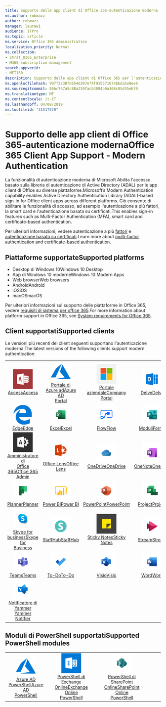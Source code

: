 ```yaml
---
title: Supporto delle app client di Office 365-autenticazione moderna
ms.author: robmazz
author: robmazz
manager: laurawi
audience: ITPro
ms.topic: article
ms.service: Office 365 Administration
localization_priority: Normal
ms.collection:
- Strat_O365_Enterprise
- M365-subscription-management
search.appverid:
- MET150
description: Supporto delle app client di Office 365 per l'autenticazione moderna.
ms.openlocfilehash: 997f2238fd654d267ef4f915571874bbda5e0ee6
ms.sourcegitcommit: 80bc767a9c88a259facb3894b9a168c85d35eb70
ms.translationtype: MT
ms.contentlocale: it-IT
ms.lasthandoff: 04/08/2019
ms.locfileid: "31517570"
---
```

# <a name="office-365-client-app-support---modern-authentication"></a><span data-ttu-id="43562-103">Supporto delle app client di Office 365-autenticazione moderna</span><span class="sxs-lookup"><span data-stu-id="43562-103">Office 365 Client App Support - Modern Authentication</span></span>

<span data-ttu-id="43562-104">La funzionalità di autenticazione moderna di Microsoft Abilita l'accesso basato sulla libreria di autenticazione di Active Directory (ADAL) per le app client di Office su diverse piattaforme.</span><span class="sxs-lookup"><span data-stu-id="43562-104">Microsoft’s Modern Authentication capability enables Active Directory Authentication Library (ADAL)-based sign-in for Office client apps across different platforms.</span></span> <span data-ttu-id="43562-105">Ciò consente di abilitare le funzionalità di accesso, ad esempio l'autenticazione a più fattori, la smart card e l'autenticazione basata su certificati.</span><span class="sxs-lookup"><span data-stu-id="43562-105">This enables sign-in features such as Multi-Factor Authentication (MFA), smart card and certificate-based authentication.</span></span>

<span data-ttu-id="43562-106">Per ulteriori informazioni, vedere autenticazione a più [fattori](https://docs.microsoft.com/azure/active-directory/authentication/multi-factor-authentication) e [autenticazione basata su certificati](https://docs.microsoft.com/azure/active-directory/active-directory-certificate-based-authentication-get-started).</span><span class="sxs-lookup"><span data-stu-id="43562-106">Learn more about [multi-factor authentication](https://docs.microsoft.com/azure/active-directory/authentication/multi-factor-authentication) and [certificate-based authentication](https://docs.microsoft.com/azure/active-directory/active-directory-certificate-based-authentication-get-started).</span></span>

## <a name="supported-platforms"></a><span data-ttu-id="43562-107">Piattaforme supportate</span><span class="sxs-lookup"><span data-stu-id="43562-107">Supported platforms</span></span>

 - <span data-ttu-id="43562-108">Desktop di Windows 10</span><span class="sxs-lookup"><span data-stu-id="43562-108">Windows 10 Desktop</span></span>
 - <span data-ttu-id="43562-109">App di Windows 10 moderne</span><span class="sxs-lookup"><span data-stu-id="43562-109">Windows 10 Modern Apps</span></span>
 - <span data-ttu-id="43562-110">Web browser</span><span class="sxs-lookup"><span data-stu-id="43562-110">Web browsers</span></span>
 - <span data-ttu-id="43562-111">Android</span><span class="sxs-lookup"><span data-stu-id="43562-111">Android</span></span>
 - <span data-ttu-id="43562-112">iOS</span><span class="sxs-lookup"><span data-stu-id="43562-112">iOS</span></span>
 - <span data-ttu-id="43562-113">macOS</span><span class="sxs-lookup"><span data-stu-id="43562-113">macOS</span></span>

<span data-ttu-id="43562-114">Per ulteriori informazioni sul supporto delle piattaforme in Office 365, vedere [requisiti di sistema per office 365](https://products.office.com/office-system-requirements).</span><span class="sxs-lookup"><span data-stu-id="43562-114">For more information about platform support in Office 365, see [System requirements for Office 365](https://products.office.com/office-system-requirements).</span></span>

## <a name="supported-clients"></a><span data-ttu-id="43562-115">Client supportati</span><span class="sxs-lookup"><span data-stu-id="43562-115">Supported clients</span></span>

<span data-ttu-id="43562-116">Le versioni più recenti dei client seguenti supportano l'autenticazione moderna:</span><span class="sxs-lookup"><span data-stu-id="43562-116">The latest versions of the following clients support modern authentication:</span></span>

| | | | | | |
|:---:|:---:|:---:|:---:|:---:|:---:|
| ![Icona di accesso](media/o365-access-64x64.png) <br> [<span data-ttu-id="43562-118">Access</span><span class="sxs-lookup"><span data-stu-id="43562-118">Access</span></span>](https://products.office.com/access) | ![Icona di Azure](media/o365-azure-64x64.png) <br> [<span data-ttu-id="43562-120">Portale di <br> Azure ad</span><span class="sxs-lookup"><span data-stu-id="43562-120">Azure AD <br> Portal</span></span> ](https://azure.microsoft.com/features/azure-portal/) | ![Icona portale aziendale](media/o365-microsoft-64x64.png) <br> [<span data-ttu-id="43562-122">Portale <br> aziendale</span><span class="sxs-lookup"><span data-stu-id="43562-122">Company <br> Portal</span></span> ](https://docs.microsoft.com/intune-user-help/sign-in-to-the-company-portal) | ![Icona di approfondimento](media/o365-delve-64x64.png) <br> [<span data-ttu-id="43562-124">Delve</span><span class="sxs-lookup"><span data-stu-id="43562-124">Delve</span></span>](https://products.office.com/business/intelligent-search) | ![Icona Dynamics 365](media/o365-dynamics365-64x64.png) <br> [<span data-ttu-id="43562-126">Dynamics 365</span><span class="sxs-lookup"><span data-stu-id="43562-126">Dynamics 365</span></span>](https://dynamics.microsoft.com) 
| ![Icona del server perimetrale](media/o365-edge-64x64.png) <br> [<span data-ttu-id="43562-128">Edge</span><span class="sxs-lookup"><span data-stu-id="43562-128">Edge</span></span>](https://www.microsoft.com/windows/microsoft-edge) | ![Icona Excel](media/o365-excel-64x64.png) <br> [<span data-ttu-id="43562-130">Excel</span><span class="sxs-lookup"><span data-stu-id="43562-130">Excel</span></span>](https://products.office.com/excel) | ![Icona flusso](media/o365-flow-64x64.png) <br> [<span data-ttu-id="43562-132">Flow</span><span class="sxs-lookup"><span data-stu-id="43562-132">Flow</span></span>](https://flow.microsoft.com) | ![Icona moduli](media/o365-forms-64x64.png) <br> [<span data-ttu-id="43562-134">Moduli</span><span class="sxs-lookup"><span data-stu-id="43562-134">Forms</span></span>](https://flow.microsoft.com/connectors/shared_microsoftforms/microsoft-forms/) | ![Icona Kaizala](media/o365-kaizala-64x64.png) <br> [<span data-ttu-id="43562-136">Kaizala</span><span class="sxs-lookup"><span data-stu-id="43562-136">Kaizala</span></span>](https://products.office.com/en/business/microsoft-kaizala) 
| ![Icona di amministrazione di Office 365](media/o365-o365admin-64x64.png) <br> [<span data-ttu-id="43562-138">Amministratore di <br> Office 365</span><span class="sxs-lookup"><span data-stu-id="43562-138">Office 365 <br> Admin</span></span>](https://products.office.com/business/manage-office-365-admin-app) | ![Icona dell'obiettivo](media/o365-lens-64x64.png) <br> [<span data-ttu-id="43562-140">Office Lens</span><span class="sxs-lookup"><span data-stu-id="43562-140">Office Lens</span></span>](https://www.microsoft.com/p/office-lens/9wzdncrfj3t8?activetab=pivot%3Aoverviewtab) | ![Icona di OneDrive for business](media/o365-OneDrive-64x64.png) <br> [<span data-ttu-id="43562-142">OneDrive</span><span class="sxs-lookup"><span data-stu-id="43562-142">OneDrive</span></span>](https://products.office.com/onedrive-for-business/online-cloud-storage) |  ![Icona di OneNote](media/o365-OneNote-64x64.png) <br> [<span data-ttu-id="43562-144">OneNote</span><span class="sxs-lookup"><span data-stu-id="43562-144">OneNote</span></span>](https://products.office.com/onenote) | ![Icona di Outlook](media/o365-outlook-64x64.png) <br> [<span data-ttu-id="43562-146">Outlook</span><span class="sxs-lookup"><span data-stu-id="43562-146">Outlook</span></span>](https://products.office.com/outlook) 
| ![Icona Planner](media/o365-planner-64x64.png) <br> [<span data-ttu-id="43562-148">Planner</span><span class="sxs-lookup"><span data-stu-id="43562-148">Planner</span></span>](https://products.office.com/business/task-management-software) | ![Icona PowerBI](media/o365-powerbi-64x64.png) <br> [<span data-ttu-id="43562-150">Power BI</span><span class="sxs-lookup"><span data-stu-id="43562-150">Power BI</span></span>](https://powerbi.microsoft.com)| ![Icona PowerPoint](media/o365-powerpoint-64x64.png) <br> [<span data-ttu-id="43562-152">PowerPoint</span><span class="sxs-lookup"><span data-stu-id="43562-152">PowerPoint</span></span>](https://products.office.com/powerpoint) | ![Icona del progetto](media/o365-project-64x64.png) <br> [<span data-ttu-id="43562-154">Project</span><span class="sxs-lookup"><span data-stu-id="43562-154">Project</span></span>](https://products.office.com/project) | ![Icona di SharePoint](media/o365-sharepoint-64x64.png) <br> [<span data-ttu-id="43562-156">SharePoint</span><span class="sxs-lookup"><span data-stu-id="43562-156">Sharepoint</span></span>](https://products.office.com/sharepoint) 
| ![Icona di Skype for business](media/o365-skypeforbusiness-64x64.png) <br> [<span data-ttu-id="43562-158">Skype for <br> business</span><span class="sxs-lookup"><span data-stu-id="43562-158">Skype for <br> Business</span></span>](https://www.skype.com/business/) | ![Icona StaffHub](media/o365-staffhub-64x64.png) <br> [<span data-ttu-id="43562-160">StaffHub</span><span class="sxs-lookup"><span data-stu-id="43562-160">StaffHub</span></span>](https://products.office.com/microsoft-staffhub/staff-scheduling-software)| ![Icona note adesive](media/o365-stickynotes-64x64.png) <br> [<span data-ttu-id="43562-162">Sticky Notes</span><span class="sxs-lookup"><span data-stu-id="43562-162">Sticky Notes</span></span>](https://www.microsoft.com/p/microsoft-sticky-notes/9nblggh4qghw) | ![Icona flusso](media/o365-stream-64x64.png) <br> [<span data-ttu-id="43562-164">Stream</span><span class="sxs-lookup"><span data-stu-id="43562-164">Stream</span></span>](https://stream.microsoft.com) | ![Icona ondeggiamento](media/o365-sway-64x64.png) <br> [<span data-ttu-id="43562-166">Sway</span><span class="sxs-lookup"><span data-stu-id="43562-166">Sway</span></span>](https://sway.com) 
| ![Icona Teams](media/o365-teams-64x64.png) <br> [<span data-ttu-id="43562-168">Teams</span><span class="sxs-lookup"><span data-stu-id="43562-168">Teams</span></span>](https://products.office.com/microsoft-teams/group-chat-software) | ![Icona da fare](media/o365-todo-64x64.png) <br> [<span data-ttu-id="43562-170">To-Do</span><span class="sxs-lookup"><span data-stu-id="43562-170">To-Do</span></span>](https://todo.microsoft.com) | ![Icona di Visio](media/o365-visio-64x64.png) <br> [<span data-ttu-id="43562-172">Visio</span><span class="sxs-lookup"><span data-stu-id="43562-172">Visio</span></span>](https://products.office.com/visio/flowchart-software) | ![Icona Word](media/o365-word-64x64.png) <br> [<span data-ttu-id="43562-174">Word</span><span class="sxs-lookup"><span data-stu-id="43562-174">Word</span></span>](https://products.office.com/word) | ![Icona Yammer](media/o365-yammer-64x64.png) <br> [<span data-ttu-id="43562-176">Yammer</span><span class="sxs-lookup"><span data-stu-id="43562-176">Yammer</span></span>](https://products.office.com/yammer/yammer-overview) 
| ![Icona Yammer](media/o365-yammer-64x64.png) <br> [<span data-ttu-id="43562-178">Notificatore di Yammer <br></span><span class="sxs-lookup"><span data-stu-id="43562-178">Yammer <br> Notifier</span></span>](https://products.office.com/yammer/yammer-overview) |  |

## <a name="supported-powershell-modules"></a><span data-ttu-id="43562-179">Moduli di PowerShell supportati</span><span class="sxs-lookup"><span data-stu-id="43562-179">Supported PowerShell modules</span></span>

| | | | | | |
|:---:|:---:|:---:|:---:|:---:|:---:|
| ![Icona di Azure](media/o365-azure-64x64.png) <br> [<span data-ttu-id="43562-181">Azure AD <br> PowerShell</span><span class="sxs-lookup"><span data-stu-id="43562-181">Azure AD <br> PowerShell</span></span>](https://docs.microsoft.com/powershell/azure/active-directory/overview?view=azureadps-2.0) | ![Icona di Exchange](media/o365-exchange-64x64.png) <br> [<span data-ttu-id="43562-183">PowerShell di <br> Exchange Online</span><span class="sxs-lookup"><span data-stu-id="43562-183">Exchange Online <br> PowerShell</span></span>](https://docs.microsoft.com/powershell/exchange/exchange-online/exchange-online-powershell?view=exchange-ps) | ![Icona di SharePoint](media/o365-sharepoint-64x64.png) <br> [<span data-ttu-id="43562-185">PowerShell di <br> SharePoint Online</span><span class="sxs-lookup"><span data-stu-id="43562-185">SharePoint Online <br> PowerShell</span></span>](https://docs.microsoft.com/sharepoint/manage-team-and-communication-sites-in-powershell)